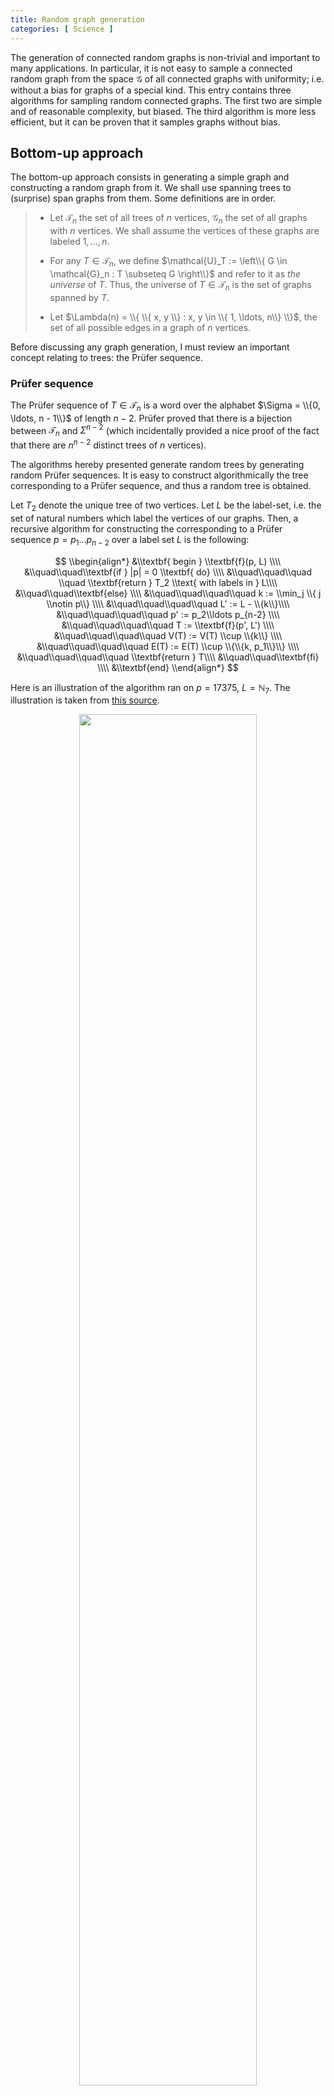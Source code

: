 ```yaml
---
title: Random graph generation 
categories: [ Science ]
---
```


The generation of connected random graphs is non-trivial and important to many
applications. In particular, it is not easy to sample a connected random graph
from the space $\mathcal{G}$ of all connected graphs with uniformity; i.e.
without a bias for graphs of a special kind. This entry contains three
algorithms for sampling random connected graphs. The first two are simple and
of reasonable complexity, but biased. The third algorithm is more less
efficient, but it can be proven that it samples graphs without bias.

## Bottom-up approach

The bottom-up approach consists in generating a simple graph and constructing a
random graph from it. We shall use spanning trees to (surprise) span graphs
from them. Some definitions are in order.

>-   Let $\mathcal{T}_n$ the set of all trees of $n$ vertices,
>    $\mathcal{G}_n$ the set of all graphs with $n$ vertices. We shall
>    assume the vertices of these graphs are labeled $1, \ldots, n$.
>
>-   For any $T \in \mathcal{T}_n$, we define $\mathcal{U}_T := \left\\{ G
>            \in \mathcal{G}_n : T \subseteq G  \right\\}$ and refer to it
>    as *the universe* of $T$. Thus, the universe of $T \in \mathcal{T}_n$ is 
>    the set of graphs spanned by $T$.
>
>-   Let $\Lambda(n) = \\{ \\{ x, y \\} : x, y \in \\{ 1, \ldots, n\\}    \\}$, the set of all 
>    possible edges in a graph of $n$ vertices.

Before discussing any graph generation, I must review an important concept
relating to trees: the Prüfer sequence.

### Prüfer sequence 

The Prüfer sequence of $T \in \mathcal{T}_n$ is a word over the alphabet
$\Sigma = \\{0, \ldots, n - 1\\}$ of length $n - 2$. Prüfer proved that there
is a bijection between $\mathcal{T}_n$ and $\Sigma^{n-2}$ (which incidentally
provided a nice proof of the fact that there are $n^{n-2}$ distinct trees of
$n$ vertices).

The algorithms hereby presented generate random trees by generating random
Prüfer sequences. It is easy to construct algorithmically the tree
corresponding to a Prüfer sequence, and thus a random tree is obtained.

Let $T_2$ denote the unique tree of two vertices. Let $L$ be the label-set,
i.e. the set of natural numbers which label the vertices of our graphs. Then, a
recursive algorithm for constructing the corresponding to a Prüfer sequence $p
= p_1\ldots p_{n-2}$ over a label set $L$ is the following:

$$
\\begin{align*}
&\\textbf{ begin } \\textbf{f}(p, L) \\\\
&\\quad\\quad\\textbf{if } |p| = 0 \\textbf{ do} \\\\ 
&\\quad\\quad\\quad \\quad  \\textbf{return } T_2 \\text{ with labels in } L\\\\ 
&\\quad\\quad\\textbf{else} \\\\ 
&\\quad\\quad\\quad\\quad k := \\min_j \\{ j \\notin p\\} \\\\ 
&\\quad\\quad\\quad\\quad L' := L - \\{k\\}\\\\
&\\quad\\quad\\quad\\quad p' := p_2\\ldots p_{n-2} \\\\ 
&\\quad\\quad\\quad\\quad T := \\textbf{f}(p', L') \\\\ 
&\\quad\\quad\\quad\\quad V(T) := V(T) \\cup \\{k\\} \\\\ 
&\\quad\\quad\\quad\\quad E(T) := E(T) \\cup \\{\\{k, p_1\\}\\} \\\\ 
&\\quad\\quad\\quad\\quad \\textbf{return } T\\\\ 
&\\quad\\quad\\textbf{fi} \\\\ 
&\\textbf{end}
\\end{align*}
$$

Here is an illustration of the algorithm ran on $p = 17375$, $L =
\mathbb{N}_7$. The illustration is taken from [this
source](https://www.cs.tufts.edu/comp/150GT/documents/Prufer%20sequences%20-%20from%20[%20Gross,%20Yellen%20]%20%20Graph%20Theory%20and%20Its%20Applications,%203e.pdf).



<p align="center">
  <img src="../Images/prufergen.png" width="75%">
</p>


### Random graph generation

Let $T_w$ denote the graph corresponding to the Prüfer sequence $w$. Given a tree $T$ we 
define a special family of edges: 

$$ 
S_T = \\{e \in \Lambda(n) : e \notin E(T)\\} = \Lambda(n) - E(T)
$$

These are called the *spanning edges*, since these are the edges required to
span connected graphs from the spanning tree $T$. Observe that $\emptyset \in
S_T$ and is the set of edges required to span $T$ out of $T$.

Then, for any fixed $n$, we let the language $\left\\{ 1, \ldots, n
\right\\}^{n-2}$ be the index set of an indexed family of functions
$\mathcal{F}$ defined as:

$$\begin{align*}
    \mathcal{F}(w) : \mathcal{U}_{T_w} &\to S_T  \\\\
    \mathcal{F}(w)(G) &= E(G) - E(T_w)\end{align*}$$

> **$\mathcal{F}(w)$ is a bijection.**
>Let $S \in S_{T_w}$ for an arbitrary $T_w$. Define $G = (V(T), S \cup E(T_w)$. 
> Then $T_w \subseteq G$ and $G$ belongs to the domain of $\mathcal{F}(w)$.
> $E(T_w) \cap S_{T_w} = \emptyset$ by
>definition. Then $S = E(G) - E(T_w)$. 
>
> $\therefore$ $\mathcal{F}(w)$ is
>surjective.
>
>Let $G, G' \in \mathcal{U}_{T_w}$ for an arbitrary $T_w$. Assume
>$\mathcal{F}(w)(G) = \mathcal{F}(w)(G')$. Assume $G \neq G'$. Since $T_w$
>spans both, all edges in $T_w$ are in $G, G'$ and their difference must lie in
>an edge outside of $T_w$. But all edges outside of $T_w$ are in
>$\mathcal{F}(w)(G)$ and $\mathcal{F}(w)(G')$ respectively, which are the
>same. This is a contradiction. $\therefore$ $G = G'$.
>
> $\therefore$ $\mathcal{F}(w)$ is injective.
> 
> $\therefore$ $\mathcal{F}(w)$ is bijective.

Let us summarize the relations we have established: 

> A Prüfer sequence maps to a
unique tree $T$, the tree maps to a universe of connected graphs
$\mathcal{U}_T$, and each graph in the universe corresponds to a set in $S_T$. 

In short, there is a nice generative path 

$$
\text{Prüfer sequence} \to \text{Tree} \to S \in S_T \to G \in \mathcal{U}_T
$$

which inspires effective procedures for random graph generation. The most 
obvious procedure is the following. Given an desired number of vertices $n$,


> *(1)* Generate randomly $p = p_1\ldots p_{n-2} \in \Sigma^{n-2}$.
>
> *(2)* Span the tree $T = (V, E)$ of the Prüfer sequence $p$.
>
> *(3)* Let $k \in_R \left\\{ 0, \ldots, \frac{ n(n-1) }{2} \right\\}$.
>
> *(4)* Let $\ell_1, \ldots, \ell_k \in_R S_T$, all
> distinct.
>
> *(5)* Let $E = E \cup \left\\{ \ell_1,\ldots, \ell_k \right\\}$

Because all trees of $n$ vertices correspond to a sequence, all trees can be
sampled. And all connected graphs can be derived from the set of all spanning
trees. Then this procedure generates all graphs in $\mathcal{G}_n$.

The question is whether it is equally likely to generate any two graphs
in $\mathcal{G}_n$. It is obvious that it is equally likely to generate
any tree. And the probability that a given graph is generated depends
entirely on the number of spanning trees it contains. Not all graphs
have the same number of spanning trees. $\therefore$ It is more likely
to generate a graph with many spanning trees than a graph with few
spanning trees.

--- 

The second effective procedure extends the input from only $n$, the number of
vertices, to $m$, the number of edges. Thus, it specifies the problem further
into the question of how to generate more or less dense graphs of $n$ vertices.
The effective procedure consists simply in generating $T_w$ and sampling $\ell
\in_R S_T$ repeatedly until $|E_T| = m$.


$$
\begin{align*}
    &\\textbf{Input: } n, m\\\\
    &T := (V, E) = \\textbf{genRandomTree}(n)\\\\
    &S_T := [\\Gamma^c(v_1), \\ldots, \\Gamma^c(v_n)]  \\\\
    &C := [ |S_T[1]|, \\ldots, |S_T|[n]|]  \\\\
    &V := [1, \\ldots, n]   \\\\
    &n' := n\\\\
    &\\textbf{while } |E(T)| < m \\textbf{ do } \\\\ 
    &\\qquad i := \\textbf{random}(1, n') \\\\ 
    &\\qquad v := V[i]\\\\
    &\\qquad \\textbf{if }  d(v) == n - 1  \\textbf{ do } \\\\ 
    &\\qquad \\qquad \\textbf{deleteAt}(V, i)\\\\ 
    &\\qquad\\qquad n' := n' - 1 \\\\ 
    &\\qquad\\textbf{else } \\\\ 
    &\\qquad\\qquad j = \\textbf{random}(1, C[v])\\\\
    &\\qquad\\qquad w := S_T[v][j] \\\\ 
    &\\qquad\\qquad E(T) := E(T) \\cup  \\left\\{ v, w \\right\\} \\\\
    &\\qquad\\qquad C[v] := C[v] - 1 \\\\ 
    &\\qquad\\qquad \\textbf{deleteAt}(S_T[v], j)  \\\\ 
    &\\qquad\\qquad\\textbf{deleteElement}(S_T[w], v)\\\\ 
    &\\qquad\\textbf{fi}\\\\
    &\\textbf{od}\\\\
    &\\textbf{return }
\end{align*}
$$

Generating a tree from a random Prüfer sequence is $O(n^2)$. Forming $S_T$ is
also $O(n^2)$. Within the while loop there are simply index manipulations, so
the complexity of the loop is $\varphi \times O(1) = \varphi$, with $\varphi$
the complexity of the number of iterations.

All iterations add an edge except those where a saturated vertex is
chosen. A saturated vertex may be chosen at most once. $\therefore$
There are $O(n)$ iterations where a saturated vertex is chosen. Since
the rest of the iterations add an edge, their number is fixed:
$m - (n-1)$, where $(n-1)$ is the number of edges in the spanned tree.
$\therefore$ There are exactly $m -n + 1$ edge-adding iterations.

$\therefore  \varphi = O(n) + O(m - n + 1) = O(n) + O(m) = O(m)$

$\therefore$ The complexity of the algorithm is
$O(n^2) + O(m) = O(n^2)$.

I showcase here random graphs with their source random trees as generated by
this algorithm. The left-most graph is the random tree which spanned the
right-most graph. The algorithm was implemented in C but the generated graphs
were plotted using the `networkx` Python package.

<p align="center">
  <img src="../Images/RandST1.png" width="45%">
  <img src="../Images/RandG1.png" width="45%">
</p>

<p align="center">
  <img src="../Images/RandST2.png" width="45%">
  <img src="../Images/Rand2.png" width="45%">
</p>

## Top-down approach

The approach discussed above is a bottom-up approach: a spanning tree is 
constructed and from it a graph is spanned. Though the construction is done 
in linear time, the complexity associated to $O(m - n + 1)$, the edge-adding 
iterations, becomes very large when a dense graph is desired. The upper bound 
is reached in the generation of a $K_n$.

A top-down approach analogous to the previous algorithms would in principle
consist in the generation of a $K_n$ and the random removal of edges in the
graph. This involves some extra complexity: while adding edges to a connected
graph cannot disconnect it, removing edges from a graph may do so. Thus, on
each iteration, some algorithmic process should determine if an edge can be
deleted or not without violating the connectivity invariant. 

Thus, an effective procedure goes as follows. Given $n$ and a desired number 
of edges $m$,

> *(1)* Generate $K_n = (V, E)$.
>
> (2) Let $V_c = V$ the list of vertices which can be pruned.
>
> *(3)* Let $v \in_R V_c$, $w \in_R \Gamma(v)$.
>
> (4) Check if removing $\\{v, w\\}$ preserves connectivity; if so, remove it from $E$.
>
> (5) Define $\Gamma(v) = \Gamma(v) - \\{w\\}$, $\Gamma(w) = \Gamma(w) - \\{v\\}$, regardless 
> of whether the edge was removed.
>
> (6) If $d(z) = 1$ or $\Gamma(z) = \emptyset$, remove $z$ from $V_c$, where $z \in \\{v, w\\}$.
>
> *(7)* If $|E| \neq m$, go to (3).

Assume $\textbf{BFSFind}(E, x, y)$ is an algorithm that checks if there
is a path from $x, y$ in a given edge set. Then a pseudo-code 
implementation of the effective procedure above is:

$$
\begin{align*}
&(V, E) := \\textbf{genKn}(n)\\\\
&\\Gamma := [\\Gamma(v_1), \\ldots, \\Gamma(v_n)]\\\\
&V_c := [v_1, \\ldots, v_n]\\\\ 
&\\textbf{while } |E| \\neq m \\textbf{do } \\\\ 
&\\quad\\quad v = \\textbf{randFrom}(V_c) \\\\ 
&\\quad\\quad w = \\textbf{randomFrom}(\\Gamma[v]) \\\\ 
&\\quad\\quad \\Gamma[v] = \\Gamma[v] - \\{w\\} \\\\ 
&\\quad\\quad \\Gamma[w] = \\Gamma[w] - \\{v\\} \\\\ 
&\\quad\\quad \\textbf{if BFSFind}(E - \\{v, w\\}, v, w) \\textbf{ do}  \\\\ 
&\\quad\\quad\\quad\\quad E := E - \\{v, w\\}\\\\
&\\quad\\quad \\textbf{fi}  \\\\ 
&\\quad\\quad \\textbf{if } d(v) = 1 \\lor \\Gamma[v] = \\emptyset \\textbf{ do } \\\\
&\\quad\\quad\\quad\\quad V_c := V_c - \\{v\\} \\\\ 
&\\quad\\quad\\textbf{fi}  \\\\ 
&\\quad\\quad \\textbf{if } d(w) = 1 \\lor \\Gamma[w] = \\emptyset \\textbf{ do } \\\\
&\\quad\\quad\\quad\\quad V_c := V_c - \\{w\\} \\\\ 
&\\quad\\quad\\textbf{fi}  \\\\ 
&\\textbf{od}
\end{align*}
$$

Generating a $K_n$ is $O(n^2)$. The $\textbf{while}$ selects a random vertex from $V_c$ 
and attempts to erase one of its edges. There is only one case one an edge is not removed;
namely, when the sampled edge is a bridge. This happens at most once per bridge. There are 
at most $n - 1$ bridges in a graph. $\therefore$ There are $O(n)$ iterations which do not 
remove an edge.

The remaining iterations will remove an edge and there will be exactly
$\frac{n(n-1)}{2} - m$ of them.

$\therefore$ There are $O(n) + O(\frac{n(n-1)}{2} - m) = O(n^2 - m)$
iterations.

The operations in each iteration are $O(1)$ except BFS. The complexity of BFS
grows linearly with the number of edges. $\therefore$ BFS is $O(n^2)$.

$\therefore$ The algorithm is $O(n^2) + O(n^2 - m)O(n^2) = O(n^4 - n^2m)$.

It should be noted that in practice the algorithm will perform much better than
this. For starters, BFS is not done over the whole graph, but should stop
whenever $w$ is find starting from $v$. This still is asymptotically $O(|E|)$,
but in practice much less. Secondly, BFS is ran on increasingly sparser graphs.
Thus, though its asymptotic complexity is given by the number of edges in the
initial $K_n$, it will become less complex per each iteration which removes an
edge. 

To compare our algorithms, I used the bottom-up approach to build from a
spanning tree of 100 vertices a $K_{100}$, and the top-down approach to build
from a $K_{100}$ a tree. Creating a $K_{100}$ from a tree took $0.62$ seconds.
Creating a tree of $99$ edges from a $K_{100}$ took $0.64$ seconds. All in all,
the practical efficiency of the top-down algorithm approximated that of the
bottom-up.

Below, I display a $K_{100}$ and the random tree generated from it.

<p align="center">
  <img src="../Images/K100.png" width="45%">
  <img src="../Images/TreeFromK100.png" width="45%">
</p>

The question now becomes: is the sampling uniform? In
other words, given any $n, m$, do all graphs of $n$
vertices and $m$ edges have the same probability of
being generated? And whatever the answer to this
question may be, can we produce a formal proof of it? 

This question is difficult but we may still attempt to answer it. Two
complications arise: (1) It is not easy to determine the number of possible
elements in the sample space; i.e. the number of graphs which can be generated.
(2) Secondly, the set $\mathcal{E}$ of edges which can be removed is not constant
in the algorithm.

It should be evidente that any connected $\mathcal{G}_n$ can be generated. It is 
straightforward to note that the number of graphs which can be spanned if $\mathcal{E}$ 
were constant is

$$
\begin{align*}
    \binom{\frac{n(n-1)}{2}}{\frac{n(n-1)}{2} - m} = \binom{\frac{n(n-1)}{2}}{m} =: C_{n, m}
\end{align*}
$$

This is the number of all graphs with $n$ vertices, $m$ edges, including
disconnected ones. This inspires the definition of a generating function for
the class $\mathcal{A}$ of graphs of $n$ vertices, $m$ edges. Namely,


$$
\begin{align*}
    A(x) &= \sum_{n=0}^{\infty}\left(\sum_{m = 0}^{\infty} \binom{\frac{n(n-1)}{2}}{m}  y^m\right) \frac{x^n}{n!}\\
                                                               &=\sum_{n=0}^{\infty}(1 + y)^{\frac{n(n-1)}{2}} \frac{x^n}{n!} \\ 
                                                               &= 1 + \sum_{n=1}^{\infty} (1+y)^{n(n-1)/2} \frac{x^n}{n!}
\end{align*}
$$

Now, every graph in $\mathcal{A}$ is a set of connected graphs. In other words,
if we define $\mathcal{C}$ the class of connected graphs, the relationship
    between these two classes is the set-of relation. This means $A(x) = \exp
    C(x)$, where $C(x)$ is the exponential generating function of
    $\mathcal{C}$. It then follows


$$
\begin{align*}
    C(x) &= \ln \left[1 + \sum_{n=1}^{\infty} (1+y)^{n(n-1)/2} \frac{x^n}{n!}\right]
\end{align*}
$$

Here, we recall that 

$$
\begin{align*}
    \log (1 + u) &= \sum_{k=1}^{\infty} (-1)^{k+1} \frac{u^k}{k}
\end{align*}
$$

which entails 

$$
\begin{align*}
    C(x) &= \sum_{k=1}^{\infty} \frac{ (-1)^{k+1} }{k} \left[ \sum_{n=1}^{\infty}\left( 1+y \right)^{n (n-1) / 2} \frac{x^n}{n!}  \right]^{k} 
\end{align*}
$$

Thus, $C(x)$ enumerates the number connected graphs of $n$ vertices, $m$ edges,
and we can arrive at the expression for all connected graphs of $N$ vertices
and $M$ edges:

$$
\begin{align*}
    \mathbb{G}(N, M) = N! ~ [ x^N ][ y^M ] \sum_{k=1}^{N} \frac{ (-1)^{k+1} }{k} \left[ \sum_{n=1}^{N}\left( 1+y \right)^{n (n-1) / 2} \frac{x^n}{n!}  \right]^{k} 
\end{align*}
$$

where $[z^k]G(z)$ is the $a_k$ coefficient of the generating function $G$. 

For $M = N - 1$ across $N = 2, 3, \ldots$, $\mathbb{G}$ effectively produces the sequence

$$    1, 1, 3, 16, 125, 1296, \ldots $$

which we know is correct because there are $n^{n-2}$ Prufer sequences of length $n$.

The conclusion of this digression is that our algorithm samples one out of
$\mathbb{G}(n, m)$ possible connected graphs. Each of these corresponds
uniquely to a set of edges which are to be removed from $K_n$ in order to
generate it. In other words, $\mathbb{G}(n, m) = k$ entails there are $k$ sets
of edges of $K_n$ which can be removed without creating a new connected
component.

The algorithm deletes edges at random, and the order in which the edges are
chosen is irrelevant: it only matters which set of edges was chosen by the time
the algorithm halts.

$\therefore$ The probability that any possible graph is generated is
$1/\mathbb{G}(n, m)$. 





























